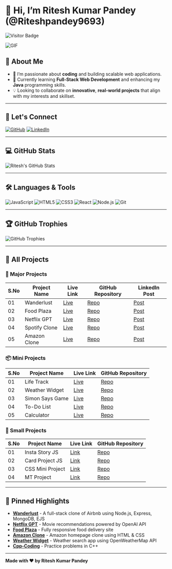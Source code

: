 # 👋 Hi, I’m Ritesh Kumar Pandey (@Riteshpandey9693)

![Visitor Badge](https://visitor-badge.laobi.icu/badge?page_id=Riteshpandey9693.Riteshpandey9693)

![GIF](https://example.com/your-gif.gif) <!-- Replace with your GIF URL -->

## 🚀 About Me

* 👀 I’m passionate about **coding** and building scalable web applications.
* 🌱 Currently learning **Full-Stack Web Development** and enhancing my **Java** programming skills.
* 💡 Looking to collaborate on **innovative**, **real-world projects** that align with my interests and skillset.

---

## 🤝 Let's Connect

[![GitHub](https://img.shields.io/github/followers/Riteshpandey9693?style=social)](https://github.com/Riteshpandey9693)
[![LinkedIn](https://img.shields.io/badge/-LinkedIn-blue?style=flat\&logo=linkedin\&logoColor=white)](https://www.linkedin.com/in/riteshkumarpandey9693/)

---

## 💻 GitHub Stats

![Ritesh's GitHub Stats](https://github-readme-stats.vercel.app/api?username=Riteshpandey9693\&show_icons=true\&theme=radical)

---

## 🛠️ Languages & Tools

![JavaScript](https://img.shields.io/badge/-JavaScript-black?style=flat-square\&logo=javascript)
![HTML5](https://img.shields.io/badge/-HTML5-E34F26?style=flat-square\&logo=html5\&logoColor=white)
![CSS3](https://img.shields.io/badge/-CSS3-1572B6?style=flat-square\&logo=css3)
![React](https://img.shields.io/badge/-React-black?style=flat-square\&logo=react)
![Node.js](https://img.shields.io/badge/-Node.js-339933?style=flat-square\&logo=node.js\&logoColor=white)
![Git](https://img.shields.io/badge/-Git-black?style=flat-square\&logo=git)

---

## 🏆 GitHub Trophies

![GitHub Trophies](https://github-profile-trophy.vercel.app/?username=Riteshpandey9693)

---

## 🚧 All Projects

### 🌟 Major Projects

| S.No | Project Name  | Live Link                                                | GitHub Repository                                         | LinkedIn Post |
| ---- | ------------- | -------------------------------------------------------- | --------------------------------------------------------- | ------------- |
| 01   | Wanderlust    | [Live](https://wanderlust-1-cg2z.onrender.com/)          | [Repo](https://github.com/Riteshpandey9693/Wanderlust)    | [Post](#)     |
| 02   | Food Plaza    | [Live](https://food-plaza9.netlify.app/)                 | [Repo](https://github.com/Riteshpandey9693/Food-Plaza)    | [Post](#)     |
| 03   | Netflix GPT   | [Live](https://netflix-gpt-9.netlify.app/)               | [Repo](https://github.com/Riteshpandey9693/NetflixGPT)    | [Post](#)     |
| 04   | Spotify Clone | [Live](https://spotify-clone-9.netlify.app/)             | [Repo](https://github.com/Riteshpandey9693/Spotify-Clone) | [Post](#)     |
| 05   | Amazon Clone  | [Live](https://riteshpandey9693.github.io/Amazon-Clone/) | [Repo](https://github.com/Riteshpandey9693/Amazon-Clone)  | [Post](#)     |

### 📦 Mini Projects

| S.No | Project Name    | Live Link                                              | GitHub Repository                                       |
| ---- | --------------- | ------------------------------------------------------ | ------------------------------------------------------- |
| 01   | Life Track      | [Live](#)                                              | [Repo](#)                                               |
| 02   | Weather Widget  | [Live](https://weather-app-96.netlify.app/)            | [Repo](https://github.com/Riteshpandey9693/Weather-App) |
| 03   | Simon Says Game | [Live](https://riteshpandey9693.github.io/Simon-Game/) | [Repo](https://github.com/Riteshpandey9693/Simon-Game)  |
| 04   | To-Do List      | [Live](https://riteshpandey9693.github.io/To-Do-List/) | [Repo](https://github.com/Riteshpandey9693/To-Do-List)  |
| 05   | Calculator      | [Live](https://riteshpandey9693.github.io/Calculator/) | [Repo](https://github.com/Riteshpandey9693/Calculator)  |

### 🧩 Small Projects

| S.No | Project Name     | Live Link | GitHub Repository |
| ---- | ---------------- | --------- | ----------------- |
| 01   | Insta Story JS   | [Link](#) | [Repo](#)         |
| 02   | Card Project JS  | [Link](#) | [Repo](#)         |
| 03   | CSS Mini Project | [Link](#) | [Repo](#)         |
| 04   | MT Project       | [Link](#) | [Repo](#)         |

---

## 📌 Pinned Highlights

* **[Wanderlust](https://github.com/Riteshpandey9693/Wanderlust)** - A full-stack clone of Airbnb using Node.js, Express, MongoDB, EJS
* **[Netflix GPT](https://github.com/Riteshpandey9693/NetflixGPT)** - Movie recommendations powered by OpenAI API
* **[Food Plaza](https://github.com/Riteshpandey9693/Food-Plaza)** - Fully responsive food delivery site
* **[Amazon Clone](https://github.com/Riteshpandey9693/Amazon-Clone)** - Amazon homepage clone using HTML & CSS
* **[Weather Widget](https://github.com/Riteshpandey9693/Weather-App)** - Weather search app using OpenWeatherMap API
* **[Cpp-Coding](https://github.com/Riteshpandey9693/Cpp-Coding)** - Practice problems in C++

---

**Made with ❤️ by Ritesh Kumar Pandey**

